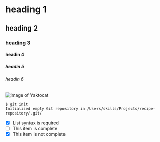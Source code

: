  # heading 1 
## heading 2
### heading 3
#### headin 4
##### headin 5
###### headin 6

                                                     
![Image of Yaktocat](https://octodex.github.com/images/yaktocat.png)



```
$ git init
Initialized empty Git repository in /Users/skills/Projects/recipe-repository/.git/
```


- [x] List syntax is required
- [ ] This item is complete
- [x] This item is not complete
